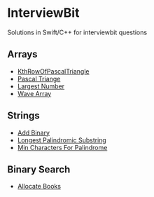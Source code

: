 # InterviewBit
Solutions in Swift/C++ for interviewbit questions

<h2> Arrays </h2>

   * [KthRowOfPascalTriangle](https://github.com/prelangi/CP_IP_Week1_Assignment/blob/master/kthRowOfPascalTriangle.swift)
   * [Pascal Triange](https://github.com/prelangi/CP_IP_Week1_Assignment/blob/masterpascalTriange.swift)
   * [Largest Number](https://github.com/prelangi/CP_IP_Week1_Assignment/blob/masterlargestNumber.swift)
   * [Wave Array](https://github.com/prelangi/CP_IP_BeforeSession_Week1/blob/master/waveArray.swift)

<h2> Strings </h2>
  
   * [Add Binary](https://github.com/prelangi/CP_IP_Week1_Assignment/blob/master/addBinary.swift)
   * [Longest Palindromic Substring](https://github.com/prelangi/CP_IP_Week1_Assignment/blob/master/longestPalindromicSubstring.swift)
   * [Min Characters For Palindrome](https://github.com/prelangi/CP_IP_Week1_Assignment/blob/master/minCharacters4Palindrome.swift)
   
<h2> Binary Search </h2>

   * [Allocate Books](https://github.com/prelangi/InterviewBit/blob/master/AllocateBooks.swift)
  
